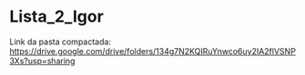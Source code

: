 # Lista_2_Igor
Link da pasta compactada: https://drive.google.com/drive/folders/134g7N2KQIRuYnwco6uy2IA2flVSNP3Xs?usp=sharing
